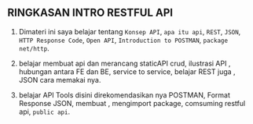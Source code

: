 RINGKASAN INTRO RESTFUL API
----------------------------

1.  Dimateri ini saya belajar tentang `Konsep API`, `apa itu api`, `REST`, `JSON`, `HTTP Response Code`, `Open API`, `Introduction to POSTMAN`, `package net/http`.

2.  belajar membuat api dan merancang staticAPI crud, ilustrasi API , hubungan antara FE dan BE, service to service, belajar REST juga , JSON cara memakai nya.

3. belajar API Tools disini direkomendasikan nya POSTMAN, Format Response JSON, membuat , mengimport package, comsuming restful api, `public api`.